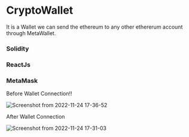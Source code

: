 # CryptoWallet
 It is a Wallet we can send the ethereum to any other ethererum account through MetaWallet.
 
 ### Solidity
 ### ReactJs
 ### MetaMask
 
Before Wallet Connection!!
 
 ![Screenshot from 2022-11-24 17-36-52](https://user-images.githubusercontent.com/110802380/203780765-f5417789-c311-4b22-9e7e-ef0cefc3bbc4.png)
 
 
 After Wallet Connection

![Screenshot from 2022-11-24 17-31-03](https://user-images.githubusercontent.com/110802380/203780097-f87cf8ac-1259-472b-8dd0-c97978e38490.png)




